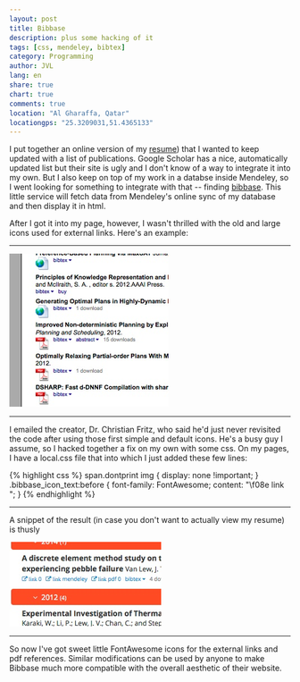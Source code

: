```yaml
---
layout: post
title: Bibbase
description: plus some hacking of it
tags: [css, mendeley, bibtex]
category: Programming
author: JVL
lang: en
share: true
chart: true
comments: true
location: "Al Gharaffa, Qatar"
locationgps: "25.3209031,51.4365133"
---
```

I put together an online version of my [resume](http://jon.vanlew.net/cv/index.php)) that I wanted to keep updated with a list of publications. Google Scholar has a nice, automatically updated list but their site is ugly and I don't know of a way to integrate it into my own. But I also keep on top of my work in a databse inside Mendeley, so I went looking for something to integrate with that -- finding [bibbase](http://www.bibbase.org). This little service will fetch data from Mendeley's online sync of my database and then display it in html. 

After I got it into my page, however, I wasn't thrilled with the old and large icons used for external links. Here's an example:
- - - - -

![Ugly default icons in bibbase](/images/ugly-bibbase-icons.jpg)

- - - - -
I emailed the creator, Dr. Christian Fritz, who said he'd just never revisited the code after using those first simple and default icons. He's a busy guy I assume, so I hacked together a fix on my own with some css. On my pages, I have a local.css file that into which I just added these few lines:

{% highlight css %}
span.dontprint img {
display: none !important;
}
.bibbase_icon_text:before {
    font-family: FontAwesome;
    content: "\f08e  link ";
}
{% endhighlight %}
- - - - -	

A snippet of the result (in case you don't want to actually view my resume) is thusly

![pretty custom icons in bibbase](/images/pretty-bibbase-icons.jpg)

- - - - -
So now I've got sweet little FontAwesome icons for the external links and pdf references. Similar modifications can be used by anyone to make Bibbase much more compatible with the overall aesthetic of their website. 
